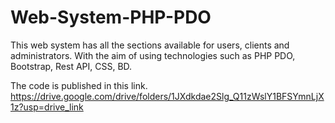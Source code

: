 # Web-System-PHP-PDO
This web system has all the sections available for users, clients and administrators. With the aim of using technologies such as PHP PDO, Bootstrap, Rest API, CSS, BD.

The code is published in this link.
https://drive.google.com/drive/folders/1JXdkdae2Slg_Q11zWslY1BFSYmnLjX1z?usp=drive_link
